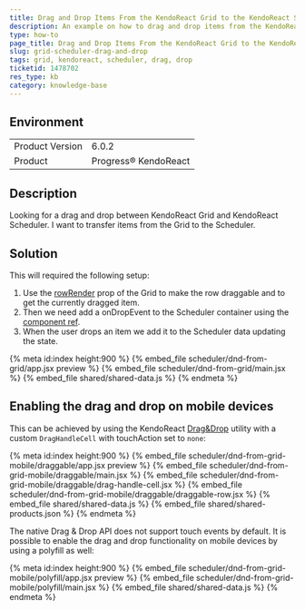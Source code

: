 ```yaml
---
title: Drag and Drop Items From the KendoReact Grid to the KendoReact Scheduler
description: An example on how to drag and drop items from the KendoReact Grid to the KendoReact Scheduler.
type: how-to
page_title: Drag and Drop Items From the KendoReact Grid to the KendoReact Scheduler - KendoReact Grid KendoReact Scheduler
slug: grid-scheduler-drag-and-drop
tags: grid, kendoreact, scheduler, drag, drop
ticketid: 1478702
res_type: kb
category: knowledge-base
---
```


## Environment

<table>
	<tbody>
		<tr>
			<td>Product Version</td>
			<td>6.0.2</td>
		</tr>
		<tr>
			<td>Product</td>
			<td>Progress® KendoReact</td>
		</tr>
	</tbody>
</table>


## Description

Looking for a drag and drop between KendoReact Grid and KendoReact Scheduler. I want to transfer items from the Grid to the Scheduler.

## Solution

This will required the following setup:

1. Use the [rowRender](https://www.telerik.com/kendo-react-ui/components/grid/api/GridProps/#toc-rowrender) prop of the Grid to make the row draggable and to get the currently dragged item.
1. Then we need add a onDropEvent to the Scheduler container using the [component ref](https://reactjs.org/docs/refs-and-the-dom.html#creating-refs).
1. When the user drops an item we add it to the Scheduler data updating the state.

{% meta id:index height:900 %}
{% embed_file scheduler/dnd-from-grid/app.jsx preview %}
{% embed_file scheduler/dnd-from-grid/main.jsx %}
{% embed_file shared/shared-data.js %}
{% endmeta %}

## Enabling the drag and drop on mobile devices

This can be achieved by using the KendoReact [Drag&Drop](https://www.telerik.com/kendo-react-ui/components/utils/drag-and-drop/) utility with a custom `DragHandleCell` with touchAction set to `none`:

{% meta id:index height:900 %}
{% embed_file scheduler/dnd-from-grid-mobile/draggable/app.jsx preview %}
{% embed_file scheduler/dnd-from-grid-mobile/draggable/main.jsx %}
{% embed_file scheduler/dnd-from-grid-mobile/draggable/drag-handle-cell.jsx %}
{% embed_file scheduler/dnd-from-grid-mobile/draggable/draggable-row.jsx %}
{% embed_file shared/shared-data.js %}
{% embed_file shared/shared-products.json %}
{% endmeta %}


The native Drag & Drop API does not support touch events by default. It is possible to enable the drag and drop functionality on mobile devices by using a polyfill as well:

{% meta id:index height:900 %}
{% embed_file scheduler/dnd-from-grid-mobile/polyfill/app.jsx preview %}
{% embed_file scheduler/dnd-from-grid-mobile/polyfill/main.jsx %}
{% embed_file shared/shared-data.js %}
{% endmeta %}
